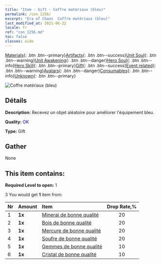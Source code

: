 ```yaml
---
title: "Item - Gift - Coffre matériaux (bleu)"
permalink: /con_1256/
excerpt: "Era of Chaos  Coffre matériaux (bleu)"
last_modified_at: 2021-06-22
locale: fr
ref: "con_1256.md"
toc: false
classes: wide
---
```

 [Materials](/ItemsFR/){: .btn .btn--primary}[Artifacts](/ItemsFR/Artifacts/){: .btn .btn--success}[Unit Soul](/ItemsFR/UnitSoul/){: .btn .btn--warning}[Unit Awakening](/ItemsFR/UnitAwakening/){: .btn .btn--danger}[Hero Soul](/ItemsFR/HeroSoul/){: .btn .btn--info}[Hero Skill](/ItemsFR/HeroSkill/){: .btn .btn--primary}[Gift](/ItemsFR/Gift/){: .btn .btn--success}[Event related](/ItemsFR/Events/){: .btn .btn--warning}[Avatars](/ItemsFR/Avatars/){: .btn .btn--danger}[Consumables](/ItemsFR/Consumables/){: .btn .btn--info}[Unknown](/ItemsFR/Unknown/){: .btn .btn--primary}

 ![Coffre matériaux (bleu)](/images/t/i_304002.png)

## Détails
 **Description:** Recevez un objet aléatoire pour améliorer l'équipement bleu.

 **Quality:** <span style="color: #0000CD">OK</span>

 **Type:** Gift

## Gather

  None

## This item contains:

 **Required Level to open:** 1

 3 You would get **1** item  from:

  | Nr | Amount |     Item    | Drop Rate,% |
  |:---|:-------|:------------|:---------:|
  | 1 |  **1x** | [Minerai de bonne qualité](/ItemsFR/mat_12/) | 20 | 
  | 2 |  **1x** | [Bois de bonne qualité](/ItemsFR/mat_13/) | 20 | 
  | 3 |  **1x** | [Mercure de bonne qualité](/ItemsFR/mat_14/) | 20 | 
  | 4 |  **1x** | [Soufre de bonne qualité](/ItemsFR/mat_15/) | 20 | 
  | 5 |  **1x** | [Gemmes de bonne qualité](/ItemsFR/mat_16/) | 10 | 
  | 6 |  **1x** | [Cristal de bonne qualité](/ItemsFR/mat_17/) | 10 | 
